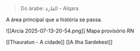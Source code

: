 > Do árabe: القارة - Alqara

A área principal que a história se passa.

![[Arcia 2025-07-13-20-54.png]]
Mapa provisório RN

[[Thauratun - A cidade]]
[[A Ilha Sardekest]]